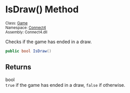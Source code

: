 # IsDraw() Method

<sub>Class: [Game](../Game.md)  
Namespace: [Connect4](../../Connect4.md)  
Assembly: Connect4.dll</sub>

Checks if the game has ended in a draw.

```cs
public bool IsDraw()
```

## Returns
bool  
`true` if the game has ended in a draw, `false` if otherwise. 
